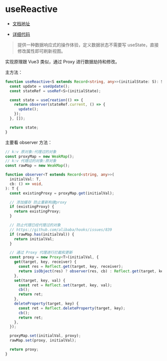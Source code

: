 # useReactive

- [文档地址](https://ahooks.js.org/zh-CN/hooks/use-reactive)

- [详细代码](https://github.com/GpingFeng/hooks/blob/guangping%2Fread-code/packages/hooks/src/useReactive/index.ts)

> 提供一种数据响应式的操作体验，定义数据状态不需要写 useState，直接修改属性即可刷新视图。

实现原理跟 Vue3 类似，通过 Proxy 进行数据劫持和修改。

主方法：

```ts
function useReactive<S extends Record<string, any>>(initialState: S): S {
  const update = useUpdate();
  const stateRef = useRef<S>(initialState);

  const state = useCreation(() => {
    return observer(stateRef.current, () => {
      update();
    });
  }, []);

  return state;
}
```

主要看 observer 方法：

```ts
// k:v 原对象:代理过的对象
const proxyMap = new WeakMap();
// k:v 代理过的对象:原对象
const rawMap = new WeakMap();

function observer<T extends Record<string, any>>(
  initialVal: T,
  cb: () => void,
): T {
  const existingProxy = proxyMap.get(initialVal);

  // 添加缓存 防止重新构建proxy
  if (existingProxy) {
    return existingProxy;
  }

  // 防止代理已经代理过的对象
  // https://github.com/alibaba/hooks/issues/839
  if (rawMap.has(initialVal)) {
    return initialVal;
  }

  // 通过 Proxy 代理进行拦截和更新
  const proxy = new Proxy<T>(initialVal, {
    get(target, key, receiver) {
      const res = Reflect.get(target, key, receiver);
      return isObject(res) ? observer(res, cb) : Reflect.get(target, key);
    },
    set(target, key, val) {
      const ret = Reflect.set(target, key, val);
      cb();
      return ret;
    },
    deleteProperty(target, key) {
      const ret = Reflect.deleteProperty(target, key);
      cb();
      return ret;
    },
  });

  proxyMap.set(initialVal, proxy);
  rawMap.set(proxy, initialVal);

  return proxy;
}
```
